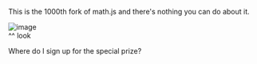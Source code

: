 This is the 1000th fork of math.js and there's nothing you can do about it.

![image](https://user-images.githubusercontent.com/1671665/124506575-39ef8f00-ddcc-11eb-8c39-d8740c77238e.png)  
^^ look


Where do I sign up for the special prize?
